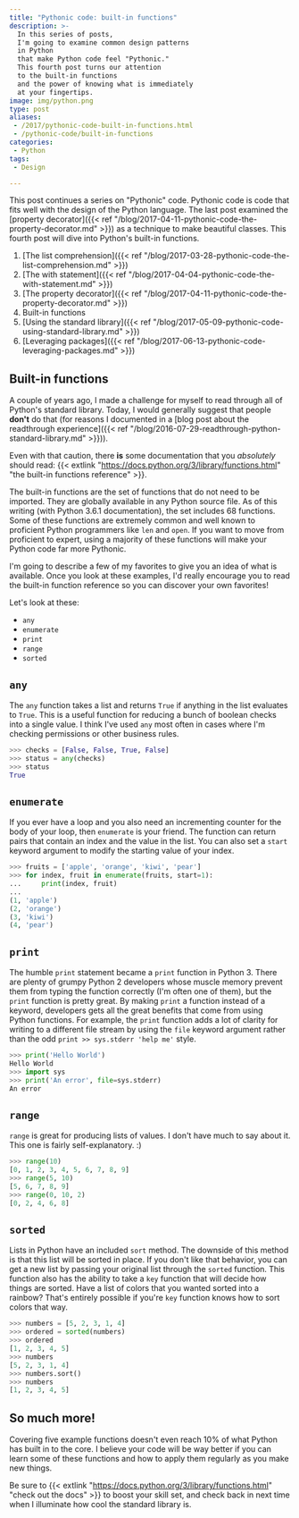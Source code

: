 ```yaml
---
title: "Pythonic code: built-in functions"
description: >-
  In this series of posts,
  I'm going to examine common design patterns
  in Python
  that make Python code feel "Pythonic."
  This fourth post turns our attention
  to the built-in functions
  and the power of knowing what is immediately
  at your fingertips.
image: img/python.png
type: post
aliases:
 - /2017/pythonic-code-built-in-functions.html
 - /pythonic-code/built-in-functions
categories:
 - Python
tags:
 - Design

---
```


This post continues a series
on "Pythonic" code.
Pythonic code is code
that fits well
with the design
of the Python language.
The last post examined the
[property decorator]({{< ref "/blog/2017-04-11-pythonic-code-the-property-decorator.md" >}})
as a technique to make beautiful classes.
This fourth post will dive into Python's built-in functions.

1. [The list comprehension]({{< ref "/blog/2017-03-28-pythonic-code-the-list-comprehension.md" >}})
2. [The with statement]({{< ref "/blog/2017-04-04-pythonic-code-the-with-statement.md" >}})
3. [The property decorator]({{< ref "/blog/2017-04-11-pythonic-code-the-property-decorator.md" >}})
4. Built-in functions
5. [Using the standard library]({{< ref "/blog/2017-05-09-pythonic-code-using-standard-library.md" >}})
6. [Leveraging packages]({{< ref "/blog/2017-06-13-pythonic-code-leveraging-packages.md" >}})

## Built-in functions

A couple of years ago,
I made a challenge for myself
to read through all of Python's standard library.
Today,
I would generally suggest that people **don't** do that
(for reasons I documented
in a [blog post about the readthrough experience]({{< ref "/blog/2016-07-29-readthrough-python-standard-library.md" >}})).

Even with that caution,
there **is** some documentation
that you *absolutely* should read:
{{< extlink "https://docs.python.org/3/library/functions.html" "the built-in functions reference" >}}.

The built-in functions are the set
of functions that do not need to be imported.
They are globally available
in any Python source file.
As of this writing
(with Python 3.6.1 documentation),
the set includes 68 functions.
Some of these functions are extremely common
and well known to proficient Python programmers
like `len` and `open`.
If you want to move
from proficient to expert,
using a majority
of these functions
will make your Python code far more Pythonic.

I'm going to describe a few of my favorites
to give you an idea
of what is available.
Once you look at these examples,
I'd really encourage you to read
the built-in function reference
so you can discover your own favorites!

Let's look at these:

* `any`
* `enumerate`
* `print`
* `range`
* `sorted`

## `any`

The `any` function takes a list
and returns `True`
if anything in the list evaluates to `True`.
This is a useful function
for reducing a bunch
of boolean checks
into a single value.
I think I've used `any` most often in cases
where I'm checking permissions
or other business rules.

```python
>>> checks = [False, False, True, False]
>>> status = any(checks)
>>> status
True
```

## `enumerate`

If you ever have a loop
and you also need an incrementing counter
for the body of your loop,
then `enumerate` is your friend.
The function can return pairs
that contain an index
and the value
in the list.
You can also set a `start` keyword argument
to modify the starting value of your index.

```python
>>> fruits = ['apple', 'orange', 'kiwi', 'pear']
>>> for index, fruit in enumerate(fruits, start=1):
...     print(index, fruit)
...
(1, 'apple')
(2, 'orange')
(3, 'kiwi')
(4, 'pear')
```

## `print`

The humble `print` statement became a `print` function
in Python 3.
There are plenty
of grumpy Python 2 developers
whose muscle memory
prevent them from typing the function correctly
(I'm often one of them),
but the `print` function is pretty great.
By making `print` a function instead of a keyword,
developers gets all the great benefits
that come from using Python functions.
For example,
the `print` function adds a lot of clarity
for writing to a different file stream
by using the `file` keyword argument
rather than the odd `print >> sys.stderr 'help me'` style.

```python
>>> print('Hello World')
Hello World
>>> import sys
>>> print('An error', file=sys.stderr)
An error
```

## `range`

`range` is great for producing lists of values.
I don't have much to say about it.
This one is fairly self-explanatory. :)

```python
>>> range(10)
[0, 1, 2, 3, 4, 5, 6, 7, 8, 9]
>>> range(5, 10)
[5, 6, 7, 8, 9]
>>> range(0, 10, 2)
[0, 2, 4, 6, 8]
```

## `sorted`

Lists in Python have an included `sort` method.
The downside of this method is that this list will be sorted
in place.
If you don't like that behavior,
you can get a new list
by passing your original list
through the `sorted` function.
This function also has the ability
to take a `key` function
that will decide how things are sorted.
Have a list of colors that you wanted sorted
into a rainbow?
That's entirely possible
if you're `key` function knows how to sort colors
that way.

```python
>>> numbers = [5, 2, 3, 1, 4]
>>> ordered = sorted(numbers)
>>> ordered
[1, 2, 3, 4, 5]
>>> numbers
[5, 2, 3, 1, 4]
>>> numbers.sort()
>>> numbers
[1, 2, 3, 4, 5]
```

## So much more!

Covering five example functions doesn't even reach 10%
of what Python has built in to the core.
I believe your code will be way better
if you can learn some of these functions
and how to apply them regularly
as you make new things.

Be sure to
{{< extlink "https://docs.python.org/3/library/functions.html" "check out the docs" >}}
to boost your skill set,
and check back in next time
when I illuminate
how cool the standard library is.
